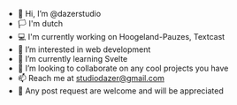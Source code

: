 - 👋 Hi, I’m @dazerstudio
- 🏳  I'm dutch
- 💻 I'm currently working on Hoogeland-Pauzes, Textcast
- 👀 I’m interested in web development
- 🌱 I’m currently learning Svelte
- 💞️ I’m looking to collaborate on any cool projects you have
- 📫 Reach me at studiodazer@gmail.com
- 📩 Any post request are welcome and will be appreciated
